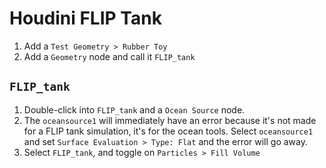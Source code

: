 # Houdini FLIP Tank

1. Add a `Test Geometry > Rubber Toy`
2. Add a `Geometry` node and call it `FLIP_tank`

## `FLIP_tank`

1. Double-click into `FLIP_tank` and a `Ocean Source` node.
2. The `oceansource1` will immediately have an error because it's not made for a FLIP tank simulation, it's for the ocean tools. Select `oceansource1` and set `Surface Evaluation > Type: Flat` and the error will go away.
3. Select `FLIP_tank`, and toggle on `Particles > Fill Volume`
